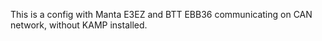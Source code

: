 This is a config with Manta E3EZ and BTT EBB36 communicating on CAN network, without KAMP installed.
